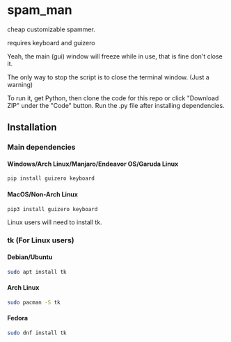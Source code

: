 # spam_man

cheap customizable spammer.

requires keyboard and guizero

Yeah, the main (gui) window will freeze while in use, that is fine don't close it.

The only way to stop the script is to close the terminal window. (Just a warning)

To run it, get Python, then clone the code for this repo or click "Download ZIP" under the "Code" button. Run the .py file after installing dependencies.

## Installation

### Main dependencies

#### Windows/Arch Linux/Manjaro/Endeavor OS/Garuda Linux

```cmd
pip install guizero keyboard
```

#### MacOS/Non-Arch Linux

```bash
pip3 install guizero keyboard
```

Linux users will need to install tk.

### tk (For Linux users)

#### Debian/Ubuntu

```bash
sudo apt install tk
```

#### Arch Linux

```bash
sudo pacman -S tk
```

#### Fedora

```bash
sudo dnf install tk
```
